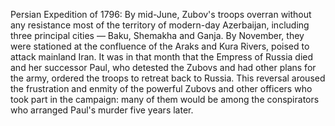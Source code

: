 Persian Expedition of 1796: By mid-June, Zubov's troops overran without any resistance most of the territory of modern-day Azerbaijan, including three principal cities — Baku, Shemakha and Ganja. By November, they were stationed at the confluence of the Araks and Kura Rivers, poised to attack mainland Iran. It was in that month that the Empress of Russia died and her successor Paul, who detested the Zubovs and had other plans for the army, ordered the troops to retreat back to Russia. This reversal aroused the frustration and enmity of the powerful Zubovs and other officers who took part in the campaign: many of them would be among the conspirators who arranged Paul's murder five years later.
